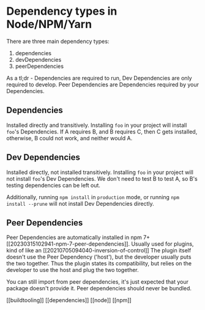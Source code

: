 # Dependency types in Node/NPM/Yarn

There are three main dependency types:
1. dependencies
2. devDependencies
3. peerDependencies

As a tl;dr - Dependencies are required to run, Dev Dependencies are only required to develop. Peer Dependencies are Dependencies required by your Dependencies.

## Dependencies
Installed directly and transitively. Installing `foo` in your project will install `foo`'s Dependencies. If A requires B, and B requires C, then C gets installed, otherwise, B could not work, and neither would A.

## Dev Dependencies
Installed directly, not installed transitively. Installing `foo` in your project will not install `foo`'s Dev Dependencies. We don't need to test B to test A, so B's testing dependencies can be left out.

Additionally, running `npm install` in `production` mode, or running `npm install --prune` will not install Dev Dependencies directly.

## Peer Dependencies
Peer Dependencies are automatically installed in npm 7+ [[20230315102941-npm-7-peer-dependencies]]. Usually used for plugins, kind of like an [[20210705094040-inversion-of-control]]
The plugin itself doesn't use the Peer Dependency ('host'), but the developer usually puts the two together. Thus the plugin states its compatibility, but relies on the developer to use the host and plug the two together.

You can still import from peer dependencies, it's just expected that your package doesn't provide it.
Peer dependencies should never be bundled.

[[buildtooling]]
[[dependencies]]
[[node]]
[[npm]]